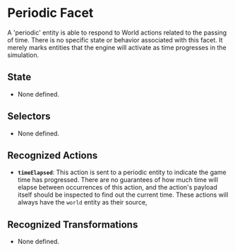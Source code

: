 # Periodic Facet
A 'periodic' entity is able to respond to World actions related to the passing of time. There is no specific state or behavior associated with this facet. It merely marks entities that the engine will activate as time progresses in the simulation.

## State

* None defined.

## Selectors

* None defined.

## Recognized Actions

* **`timeElapsed`**: This action is sent to a periodic entity to indicate the game time has progressed. There are no guarantees of how much time will elapse between occurrences of this action, and the action's payload itself should be inspected to find out the current time. These actions will always have the `world` entity as their source,

## Recognized Transformations

* None defined.